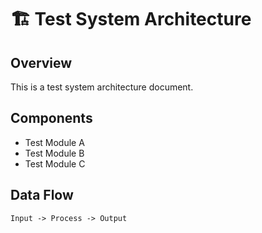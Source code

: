 # 🏗 Test System Architecture

## Overview

This is a test system architecture document.

## Components

- Test Module A
- Test Module B
- Test Module C

## Data Flow

```
Input -> Process -> Output
``` 